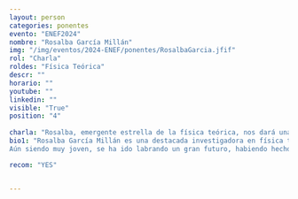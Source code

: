 ```yaml
---
layout: person
categories: ponentes
evento: "ENEF2024"
nombre: "Rosalba García Millán"
img: "/img/eventos/2024-ENEF/ponentes/RosalbaGarcia.jfif"
rol: "Charla"
roldes: "Física Teórica"
descr: ""
horario: ""
youtube: ""
linkedin: ""
visible: "True"
position: "4"
 
charla: "Rosalba, emergente estrella de la física teórica, nos dará una charla sobre su carrera científica y todas las opciones que brinda el mundo de la investigación."
bio1: "Rosalba García Millán es una destacada investigadora en física teórica, especializada en procesos estocásticos y sistemas complejos. Su investigación ha sido clave para entender fenómenos críticos y la producción de entropía en sistemas fuera del equilibrio.
Aún siendo muy joven, se ha ido labrando un gran futuro, habiendo hecho un  BSc  en Universitat Autònoma de Barcelona, un MSc en la University of Oxford y actualmente un PhD en el Imperial College London. "

recom: "YES"


---
```

